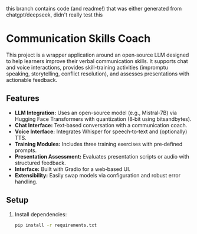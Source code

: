this branch contains code (and readme!) that was either generated from chatgpt/deepseek, didn't really test this

# Communication Skills Coach

This project is a wrapper application around an open‑source LLM designed to help learners improve their verbal communication skills. It supports chat and voice interactions, provides skill-training activities (impromptu speaking, storytelling, conflict resolution), and assesses presentations with actionable feedback.

## Features
- **LLM Integration:** Uses an open-source model (e.g., Mistral‑7B) via Hugging Face Transformers with quantization (8‑bit using bitsandbytes).
- **Chat Interface:** Text‑based conversation with a communication coach.
- **Voice Interface:** Integrates Whisper for speech‑to‑text and (optionally) TTS.
- **Training Modules:** Includes three training exercises with pre‑defined prompts.
- **Presentation Assessment:** Evaluates presentation scripts or audio with structured feedback.
- **Interface:** Built with Gradio for a web‑based UI.
- **Extensibility:** Easily swap models via configuration and robust error handling.

## Setup
1. Install dependencies:
   ```bash
   pip install -r requirements.txt

